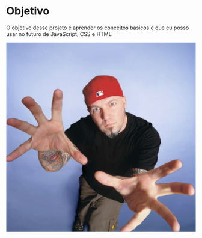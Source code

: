 # Objetivo
O objetivo desse projeto é aprender os conceitos básicos e que eu posso usar no futuro de JavaScript, CSS e HTML

![Fred Durst](./images/fred-durst.jpg)
